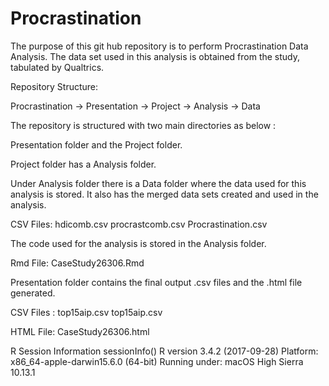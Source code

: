 # Procrastination
The purpose of this git hub repository is to perform Procrastination Data Analysis. The data set used in this analysis is obtained from the study, tabulated by Qualtrics.

Repository Structure:

Procrastination -> Presentation 
                -> Project -> Analysis -> Data

The repository is structured with two main directories as below :

Presentation folder and the Project folder. 

Project folder has a Analysis folder.

Under Analysis folder there is a Data folder where the data used for this analysis is stored. It also has the merged data sets created and used in the analysis.

CSV Files:
hdicomb.csv
procrastcomb.csv
Procrastination.csv

The code used for the analysis is stored in the Analysis folder.

Rmd File:
CaseStudy26306.Rmd

Presentation folder contains the final output .csv files and the .html file generated.

CSV Files :
top15aip.csv
top15aip.csv

HTML File:
CaseStudy26306.html

R Session Information
sessionInfo()
R version 3.4.2 (2017-09-28)
Platform: x86_64-apple-darwin15.6.0 (64-bit)
Running under: macOS High Sierra 10.13.1


